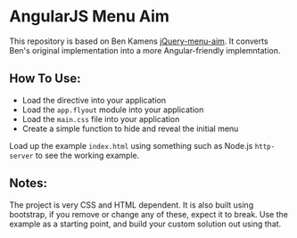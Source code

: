 # AngularJS Menu Aim

This repository is based on Ben Kamens [jQuery-menu-aim](https://github.com/kamens/jQuery-menu-aim). It converts Ben's original implementation into a more Angular-friendly implemntation.

## How To Use:

- Load the directive into your application
- Load the `app.flyout` module into your application
- Load the `main.css` file into your application
- Create a simple function to hide and reveal the initial menu

Load up the example `index.html` using something such as Node.js `http-server` to see the working example.

## Notes:

The project is very CSS and HTML dependent. It is also built using bootstrap, if you remove or change any of these, expect it to break. Use the example as a starting point, and build your custom solution out using that.
